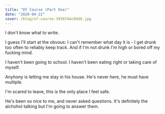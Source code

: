 ```yaml
---
title: "Of Course (Part One)"
date: "2020-04-22"
cover: /blog/of-course-3958744c69d6.jpg
---
```


I don't know what to write.

I guess I'll start at the obvous: I can't remember what day it is  - I get drunk too often to reliably keep track. And if I'm not drunk I'm high or bored off my fucking mind.

I haven't been going to school. I haven't been eating right or taking care of myself.

Anyhony is letting me stay in his house. He's never here, he must have multiple.

I'm scared to leave, this is the only place I feel safe.

He's been so nice to me, and never asked questions. It's definitely the alchohol talking but I'm going to answer them.
